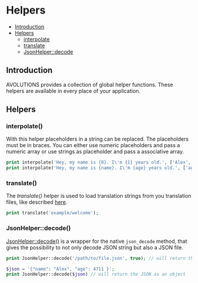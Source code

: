 # Helpers

* [Introduction](#introduction)
* [Helpers](#helpers)
  * [interpolate](#interpolate)
  * [translate](#translate)
  * [JsonHelper::decode](#jsonhelperdecode)

## Introduction

AVOLUTIONS provides a collection of global helper functions. These helpers are available in every place of your application.

## Helpers

### interpolate()

With this helper placeholders in a string can be replaced. The placeholders must be in braces.
You can either use numeric placeholders and pass a numeric array or use strings as placeholder and pass a associative array.  
```php
print interpolate('Hey, my name is {0}. I\'m {1} years old.', ['Alex', 42]); // Hey, my name is Alex. I'm 42 years old.
print interpolate('Hey, my name is {name}. I\'m {age} years old.', ['age' => 42, 'name' => 'Alex']); // Hey, my name is Alex. I'm 42 years old.
```

### translate()

The *translate()* helper is used to load translation strings from you translation files, like described [here](translation.md).
```php
print translate('example/welcome');
```

### JsonHelper::decode()

[JsonHelper::decode()](https://api.avolutions.org/classes/Avolutions-Util-JsonHelper.html#method_decode) is a wrapper for the native `json_decode` method, that gives the possibility to not only decode JSON string but also a JSON file.
```php
print JsonHelper::decode('/path/to/file.json', true); // will return the JSON content as associative array
```
```php
$json = '{"name": "Alex", "age": 4711 }';
print JsonHelper::decode($json) // will return the JSON as an object
```